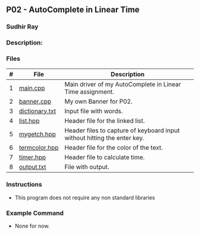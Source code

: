 ## P02 - AutoComplete in Linear Time
### Sudhir Ray
### Description:



### Files

|   #   | File     | Description                      |
| :---: | -------- | -------------------------------- |
|   1   | [main.cpp](https://github.com/Sudhir0228/3013-Algorithms-ray/blob/main/Assignments/P02/main.cpp) | Main driver of my AutoComplete in Linear Time assignment. |
|   2   | [banner.cpp](https://github.com/Sudhir0228/3013-Algorithms-ray/blob/main/Assignments/P02/Banner.cpp) | My own Banner for P02. |
|   3   | [dictionary.txt](https://github.com/Sudhir0228/3013-Algorithms-ray/blob/main/Assignments/P02/dictionary.txt) | Input file with words. |
|   4   | [list.hpp](https://github.com/Sudhir0228/3013-Algorithms-ray/blob/main/Assignments/P02/list.hpp) | Header file for the linked list. |
|   5   | [mygetch.hpp](https://github.com/Sudhir0228/3013-Algorithms-ray/blob/main/Assignments/P02/mygetch.hpp) | Header files to capture of keyboard input without hitting the enter key.  |
|   6   | [termcolor.hpp](https://github.com/Sudhir0228/3013-Algorithms-ray/blob/main/Assignments/P02/termcolor.hpp) | Header file for the color of the text. |
|   7   | [timer.hpp](https://github.com/Sudhir0228/3013-Algorithms-ray/blob/main/Assignments/P02/timer.hpp) | Header file to calculate time. |
|   8   | [output.txt](https://github.com/Sudhir0228/3013-Algorithms-ray/blob/main/Assignments/P02/output.txt) | File with output. |

### Instructions

- This program does not require any non standard libraries

### Example Command

- None for now.





